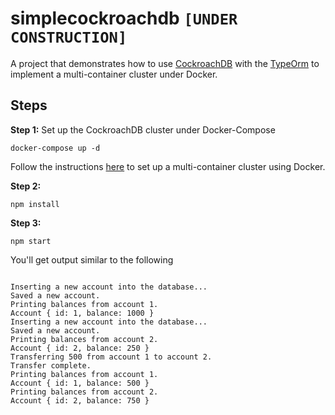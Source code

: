 # simplecockroachdb `[UNDER CONSTRUCTION]`

A project that demonstrates how to use [CockroachDB](cockroachlabs.com) with the [TypeOrm](https://typeorm.io/#/) to implement a multi-container cluster under Docker.

## Steps
**Step 1:** Set up the CockroachDB cluster under Docker-Compose

`docker-compose up -d`

Follow the instructions [here](https://www.cockroachlabs.com/docs/stable/start-a-local-cluster-in-docker-linux.html) to set up a multi-container cluster using Docker.

**Step 2:**

`npm install`

**Step 3:**

`npm start`

You'll get output similar to the following

```text

Inserting a new account into the database...
Saved a new account.
Printing balances from account 1.
Account { id: 1, balance: 1000 }
Inserting a new account into the database...
Saved a new account.
Printing balances from account 2.
Account { id: 2, balance: 250 }
Transferring 500 from account 1 to account 2.
Transfer complete.
Printing balances from account 1.
Account { id: 1, balance: 500 }
Printing balances from account 2.
Account { id: 2, balance: 750 }

```
